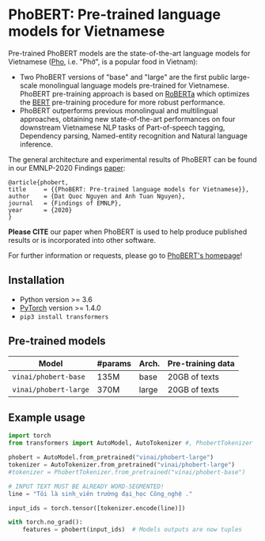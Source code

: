 # <a name="introduction"></a> PhoBERT: Pre-trained language models for Vietnamese 

Pre-trained PhoBERT models are the state-of-the-art language models for Vietnamese ([Pho](https://en.wikipedia.org/wiki/Pho), i.e. "Phở", is a popular food in Vietnam): 

 - Two PhoBERT versions of "base" and "large" are the first public large-scale monolingual language models pre-trained for Vietnamese. PhoBERT pre-training approach is based on [RoBERTa](https://github.com/pytorch/fairseq/blob/master/examples/roberta/README.md)  which optimizes the [BERT](https://github.com/google-research/bert) pre-training procedure for more robust performance.
 - PhoBERT outperforms previous monolingual and multilingual approaches, obtaining new state-of-the-art performances on four downstream Vietnamese NLP tasks of Part-of-speech tagging, Dependency parsing, Named-entity recognition and Natural language inference.

The general architecture and experimental results of PhoBERT can be found in our EMNLP-2020 Findings [paper](https://arxiv.org/abs/2003.00744):

    @article{phobert,
    title     = {{PhoBERT: Pre-trained language models for Vietnamese}},
    author    = {Dat Quoc Nguyen and Anh Tuan Nguyen},
    journal   = {Findings of EMNLP},
    year      = {2020}
    }

**Please CITE** our paper when PhoBERT is used to help produce published results or is incorporated into other software.

For further information or requests, please go to [PhoBERT's homepage](https://github.com/VinAIResearch/PhoBERT)!

## Installation <a name="install2"></a>
 - Python version >= 3.6
 - [PyTorch](http://pytorch.org/) version >= 1.4.0
 - `pip3 install transformers`

## Pre-trained models <a name="models2"></a>


Model | #params | Arch.	 | Pre-training data
---|---|---|---
`vinai/phobert-base` | 135M | base | 20GB  of texts
`vinai/phobert-large` | 370M | large | 20GB  of texts

## Example usage <a name="usage2"></a>

```python
import torch
from transformers import AutoModel, AutoTokenizer #, PhobertTokenizer

phobert = AutoModel.from_pretrained("vinai/phobert-large")
tokenizer = AutoTokenizer.from_pretrained("vinai/phobert-large")
#tokenizer = PhobertTokenizer.from_pretrained("vinai/phobert-base")

# INPUT TEXT MUST BE ALREADY WORD-SEGMENTED!
line = "Tôi là sinh_viên trường đại_học Công_nghệ ."

input_ids = torch.tensor([tokenizer.encode(line)])

with torch.no_grad():
    features = phobert(input_ids)  # Models outputs are now tuples
```
